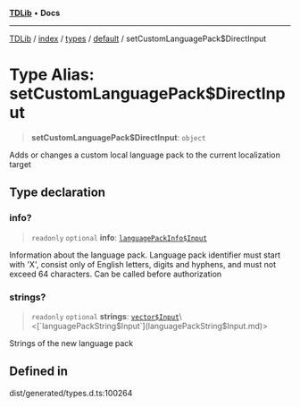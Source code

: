 [**TDLib**](../../../../../../README.md) • **Docs**

***

[TDLib](../../../../../../modules.md) / [index](../../../../../README.md) / [types](../../../README.md) / [default](../README.md) / setCustomLanguagePack$DirectInput

# Type Alias: setCustomLanguagePack$DirectInput

> **setCustomLanguagePack$DirectInput**: `object`

Adds or changes a custom local language pack to the current localization target

## Type declaration

### info?

> `readonly` `optional` **info**: [`languagePackInfo$Input`](languagePackInfo$Input.md)

Information about the language pack. Language pack identifier must start with 'X', consist only of English letters, digits and hyphens, and must not exceed 64 characters. Can be called before authorization

### strings?

> `readonly` `optional` **strings**: [`vector$Input`](vector$Input.md)\<[`languagePackString$Input`](languagePackString$Input.md)\>

Strings of the new language pack

## Defined in

dist/generated/types.d.ts:100264
